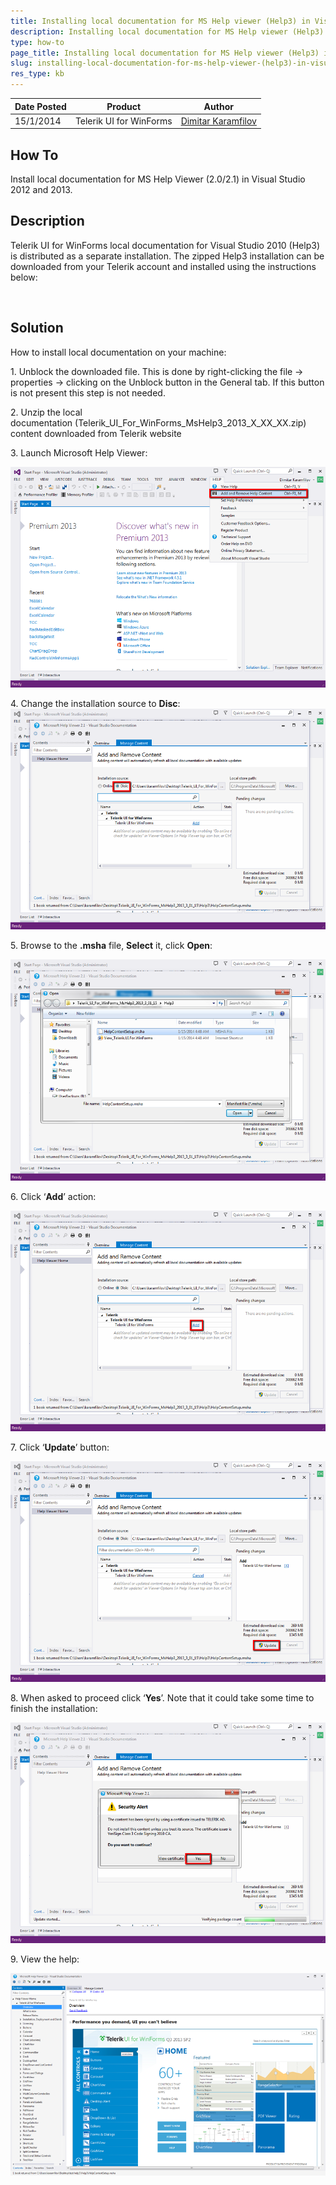 ```yaml
---
title: Installing local documentation for MS Help viewer (Help3) in Visual Studio 2012 and 2013
description: Installing local documentation for MS Help viewer (Help3) in Visual Studio 2012 and 2013. Check it now!
type: how-to
page_title: Installing local documentation for MS Help viewer (Help3) in Visual Studio 2012 and 2013
slug: installing-local-documentation-for-ms-help-viewer-(help3)-in-visual-studio-2012-and-2013
res_type: kb
---
```


|Date Posted|Product|Author|
|----|----|----|
|15/1/2014|Telerik UI for WinForms|[Dimitar Karamfilov](https://www.telerik.com/blogs/author/dimitar-karamfilov)| 
 
    
## How To  

Install local documentation for MS Help Viewer (2.0/2.1) in Visual Studio 2012 and 2013.  
   
## Description
  
Telerik UI for WinForms local documentation for Visual Studio 2010 (Help3) is distributed as a separate installation. The zipped Help3 installation can be downloaded from your Telerik account and installed using the instructions below:  
 
 
## Solution

How to install local documentation on your machine:  
 
1\. Unblock the downloaded file. This is done by right-clicking the file -&gt; properties -&gt; clicking on the Unblock button in the General tab. If this button is not present this step is not needed.  
   
2\. Unzip the local documentation (Telerik\_UI\_For\_WinForms\_MsHelp3\_2013\_X\_XX\_XX.zip) content downloaded from Telerik website  
   
3\. Launch Microsoft Help Viewer:  
 
![installing-local-documentation-for-ms-help-viewer-(help3)-in-visual-studio-2012-and-2013 001](images/installing-local-documentation-for-ms-help-viewer-(help3)-in-visual-studio-2012-and-2013001.png) 
   
4\. Change the installation source to **Disc**:  
![installing-local-documentation-for-ms-help-viewer-(help3)-in-visual-studio-2012-and-2013 002](images/installing-local-documentation-for-ms-help-viewer-(help3)-in-visual-studio-2012-and-2013002.png)  
   
5\. Browse to the **.msha** file, **Select** it, click **Open**:  
 
![installing-local-documentation-for-ms-help-viewer-(help3)-in-visual-studio-2012-and-2013 003](images/installing-local-documentation-for-ms-help-viewer-(help3)-in-visual-studio-2012-and-2013003.png) 
   
6\. Click ‘**Add**’ action:  
 
![installing-local-documentation-for-ms-help-viewer-(help3)-in-visual-studio-2012-and-2013 004](images/installing-local-documentation-for-ms-help-viewer-(help3)-in-visual-studio-2012-and-2013004.png)  
   
7\. Click ‘**Update**’ button:  
 
![installing-local-documentation-for-ms-help-viewer-(help3)-in-visual-studio-2012-and-2013 005](images/installing-local-documentation-for-ms-help-viewer-(help3)-in-visual-studio-2012-and-2013005.png) 
   
8\. When asked to proceed click ‘**Yes**’. Note that it could take some time to finish the installation:  

![installing-local-documentation-for-ms-help-viewer-(help3)-in-visual-studio-2012-and-2013 006](images/installing-local-documentation-for-ms-help-viewer-(help3)-in-visual-studio-2012-and-2013006.png) 
   
9\. View the help:  
 
![installing-local-documentation-for-ms-help-viewer-(help3)-in-visual-studio-2012-and-2013 007](images/installing-local-documentation-for-ms-help-viewer-(help3)-in-visual-studio-2012-and-2013007.png) 


